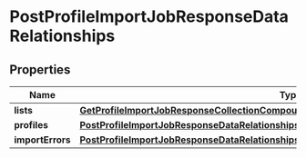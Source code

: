 
# PostProfileImportJobResponseDataRelationships

## Properties
| Name | Type | Description | Notes |
| ------------ | ------------- | ------------- | ------------- |
| **lists** | [**GetProfileImportJobResponseCollectionCompoundDocumentDataInnerAllOfRelationshipsLists**](GetProfileImportJobResponseCollectionCompoundDocumentDataInnerAllOfRelationshipsLists.md) |  |  [optional] |
| **profiles** | [**PostProfileImportJobResponseDataRelationshipsProfiles**](PostProfileImportJobResponseDataRelationshipsProfiles.md) |  |  [optional] |
| **importErrors** | [**PostProfileImportJobResponseDataRelationshipsImportErrors**](PostProfileImportJobResponseDataRelationshipsImportErrors.md) |  |  [optional] |



